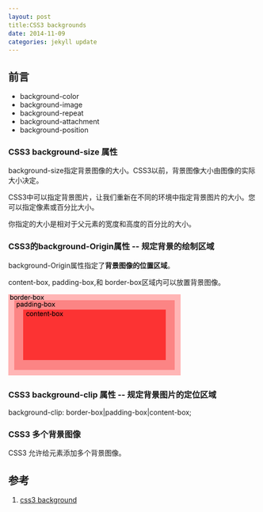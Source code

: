 ```yaml
---
layout: post  
title:CSS3 backgrounds  
date: 2014-11-09  
categories: jekyll update
---
```


## 前言
* background-color
* background-image
* background-repeat
* background-attachment
* background-position


### CSS3 background-size 属性
background-size指定背景图像的大小。CSS3以前，背景图像大小由图像的实际大小决定。

CSS3中可以指定背景图片，让我们重新在不同的环境中指定背景图片的大小。您可以指定像素或百分比大小。

你指定的大小是相对于父元素的宽度和高度的百分比的大小。


### CSS3的background-Origin属性 -- 规定背景的绘制区域
background-Origin属性指定了**背景图像的位置区域**。

content-box, padding-box,和 border-box区域内可以放置背景图像。

![background-origin.gif](../images/background-origin.gif)


### CSS3 background-clip 属性 -- 规定背景图片的定位区域

background-clip: border-box|padding-box|content-box;

### CSS3 多个背景图像
CSS3 允许给元素添加多个背景图像。



## 参考
1. [css3 background](http://www.w3schools.com/css/css_background.asp)
